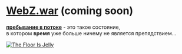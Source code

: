 # [WebZ.war](/humans.txt) (coming soon)

[**пребывание в потоке**](https://github.com/terems-org/webz-spa-green#a-webz-blog-rendering-spa) - это такое состояние,  
в котором **время** уже больше ничему не является препядствием...

[<img src="http://f1.bcbits.com/img/a0002831519_10.jpg" style="max-width:100%" title="The Floor Is Jelly">](http://music.disasterpeace.com/album/the-floor-is-jelly-ost)
